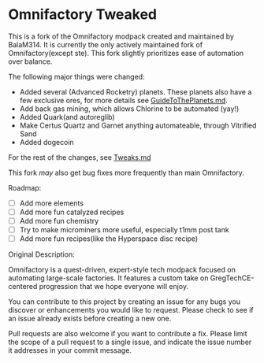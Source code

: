# Omnifactory Tweaked

This is a fork of the Omnifactory modpack created and maintained by BalaM314. It is currently the only actively maintained fork of Omnifactory(except ste). This fork slightly prioritizes ease of automation over balance.

The following major things were changed:
* Added several (Advanced Rocketry) planets. These planets also have a few exclusive ores, for more details see [GuideToThePlanets.md](guides/GuideToThePlanets.md).
* Add back gas mining, which allows Chlorine to be automated (yay!)
* Added Quark(and autoreglib)
* Make Certus Quartz and Garnet anything automateable, through Vitrified Sand
* Added dogecoin

For the rest of the changes, see [Tweaks.md](guides/Tweaks.md)

This fork *may* also get bug fixes more frequently than main Omnifactory.

Roadmap:
* [ ] Add more elements
* [ ] Add more fun catalyzed recipes
* [ ] Add more fun chemistry
* [ ] Try to make microminers more useful, especially t1mm post tank
* [ ] Add more fun recipes(like the Hyperspace disc recipe)

Original Description:

Omnifactory is a quest-driven, expert-style tech modpack focused on automating large-scale factories. It features a custom take on GregTechCE-centered progression that we hope everyone will enjoy.

You can contribute to this project by creating an issue for any bugs you discover or enhancements you would like to request. Please check to see if an issue already exists before creating a new one.

Pull requests are also welcome if you want to contribute a fix. Please limit the scope of a pull request to a single issue, and indicate the issue number it addresses in your commit message.
